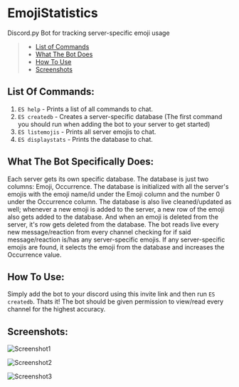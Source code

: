 # EmojiStatistics
Discord.py Bot for tracking server-specific emoji usage

> * [List of Commands](https://github.com/SethCohen/EmojiStatistics/blob/master/README.md#list-of-commands)
> * [What The Bot Does](https://github.com/SethCohen/EmojiStatistics/blob/master/README.md#what-the-bot-specifically-does)
> * [How To Use](https://github.com/SethCohen/EmojiStatistics/blob/master/README.md#how-to-use)
> * [Screenshots](https://github.com/SethCohen/EmojiStatistics/blob/master/README.md#screenshots)

## List Of Commands:

1. `ES help` - Prints a list of all commands to chat.
2. `ES createdb` - Creates a server-specific database (The first command you should run when adding the bot to your server to get started)
3. `ES listemojis` - Prints all server emojis to chat.
4. `ES displaystats` - Prints the database to chat.

## What The Bot Specifically Does:

Each server gets its own specific database. The database is just two columns: Emoji, Occurrence. The database is initialized with all the server's emojis with the emoji name/id under the Emoji column and the number 0 under the Occurrence column.
The database is also live cleaned/updated as well; whenever a new emoji is added to the server, a new row of the emoji also gets added to the database. And when an emoji is deleted from the server, it's row gets deleted from the database.
The bot reads live every new message/reaction from every channel checking for if said message/reaction is/has any server-specific emojis. If any server-specific emojis are found, it selects the emoji from the database and increases the Occurrence value.

## How To Use:

Simply add the bot to your discord using this invite link and then run `ES createdb`. Thats it! The bot should be given permission to view/read every channel for the highest accuracy.

## Screenshots:

![Screenshot1](https://i.imgur.com/fOpoffn.png)

![Screenshot2](https://i.imgur.com/popPDaB.png)

![Screenshot3](https://i.imgur.com/Bvf9QT6.png)
